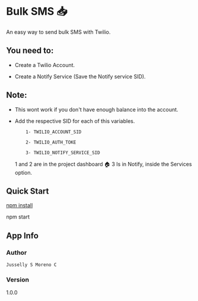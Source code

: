 # Bulk SMS :inbox_tray:
An easy way to send bulk SMS with Twilio.

## You need to:

  - Create a Twilio Account.

  - Create a Notify Service (Save the Notify service SID).
  

## Note:

  -   This wont work if you don't have enough balance into the account.
  
  - Add the respective SID for each of this variables.
  
            1- TWILIO_ACCOUNT_SID

            2- TWILIO_AUTH_TOKE

            3- TWILIO_NOTIFY_SERVICE_SID
            
    1 and 2 are in the project dashboard :house:
    3 Is in Notify, inside the Services option.
  
## Quick Start

[npm install](https://www.npmjs.com/get-npm)

npm start

## App Info

### Author

```Jusselly S Moreno C```

### Version

1.0.0
